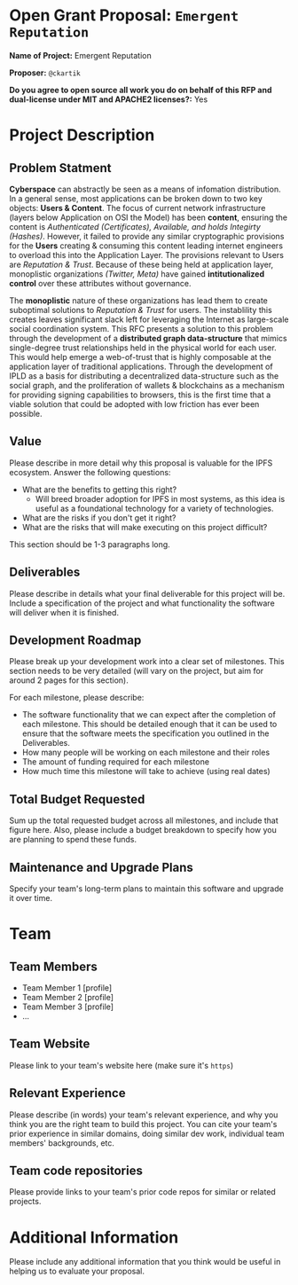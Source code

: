 # Open Grant Proposal: `Emergent Reputation`

**Name of Project:** Emergent Reputation

**Proposer:** `@ckartik`

**Do you agree to open source all work you do on behalf of this RFP and dual-license under MIT and APACHE2 licenses?:** Yes

# Project Description

## Problem Statment
**Cyberspace** can abstractly be seen as a means of infomation distribution.
In a general sense, most applications can be broken down to two key objects: 
**Users & Content**. The focus of current network infrastructure (layers below Application on OSI the Model)
 has been **content**, ensuring the content is _Authenticated (Certificates), Available,
and holds Integirty (Hashes)_. However, it failed to provide any similar cryptographic provisions for the **Users** 
creating & consuming this content leading internet engineers to overload this into the Application Layer.
The provisions relevant to Users are _Reputation & Trust_. Because of these being held at application layer, 
monoplistic organizations _(Twitter, Meta)_ have gained **intitutionalized control** over these attributes without governance.

The **monoplistic** nature of these organizations has lead them to create suboptimal solutions to _Reputation & Trust_ for users.
The instablility this creates leaves significant slack left for leveraging the Internet as large-scale social coordination system.
This RFC presents a solution to this problem through the development of a **distributed graph data-structure** that mimics
single-degree trust relationships held in the physical world for each user. This would help emerge a web-of-trust that is highly composable
at the application layer of traditional applications. Through the development of IPLD as a basis for distributing a decentralized data-structure
such as the social graph, and the proliferation of wallets & blockchains as a mechanism for providing signing capabilities to browsers, this 
is the first time that a viable solution that could be adopted with low friction has ever been possible.



## Value

Please describe in more detail why this proposal is valuable for the IPFS ecosystem. Answer the following questions:
- What are the benefits to getting this right?
    - Will breed broader adoption for IPFS in most systems, as this idea is 
    useful as a foundational technology for a variety of technologies.
- What are the risks if you don't get it right?
- What are the risks that will make executing on this project difficult?

This section should be 1-3 paragraphs long.

## Deliverables

Please describe in details what your final deliverable for this project will be. Include a specification of the project and what functionality the software will deliver when it is finished.

## Development Roadmap

Please break up your development work into a clear set of milestones. This section needs to be very detailed (will vary on the project, but aim for around 2 pages for this section).

For each milestone, please describe:
- The software functionality that we can expect after the completion of each milestone. This should be detailed enough that it can be used to ensure that the software meets the specification you outlined in the Deliverables.
- How many people will be working on each milestone and their roles
- The amount of funding required for each milestone
- How much time this milestone will take to achieve (using real dates)

## Total Budget Requested

Sum up the total requested budget across all milestones, and include that figure here. Also, please include a budget breakdown to specify how you are planning to spend these funds.

## Maintenance and Upgrade Plans

Specify your team's long-term plans to maintain this software and upgrade it over time.

# Team

## Team Members

- Team Member 1 [profile]
- Team Member 2 [profile]
- Team Member 3 [profile]
- ...

## Team Website

Please link to your team's website here (make sure it's `https`)

## Relevant Experience

Please describe (in words) your team's relevant experience, and why you think you are the right team to build this project. You can cite your team's prior experience in similar domains, doing similar dev work, individual team members' backgrounds, etc.

## Team code repositories

Please provide links to your team's prior code repos for similar or related projects.

# Additional Information

Please include any additional information that you think would be useful in helping us to evaluate your proposal.
